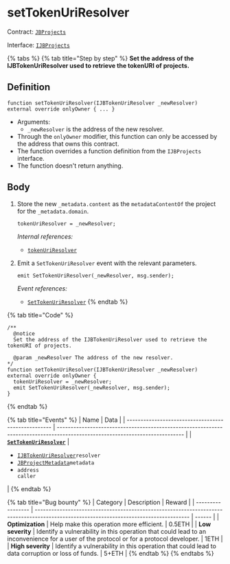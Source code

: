 # setTokenUriResolver

Contract: [`JBProjects`](../)

Interface: [`IJBProjects`](../../../interfaces/ijbprojects.md)

{% tabs %}
{% tab title="Step by step" %}
**Set the address of the IJBTokenUriResolver used to retrieve the tokenURI of projects.**

## Definition

```solidity
function setTokenUriResolver(IJBTokenUriResolver _newResolver) external override onlyOwner { ... }
```

* Arguments:
  * `_newResolver` is the address of the new resolver.
* Through the `onlyOwner` modifier, this function can only be accessed by the address that owns this contract.
* The function overrides a function definition from the `IJBProjects` interface.
* The function doesn't return anything.

## Body

1.  Store the new `_metadata.content` as the `metadataContentOf` the project for the `_metadata.domain`.

    ```solidity
    tokenUriResolver = _newResolver;
    ```

    _Internal references:_

    * [`tokenUriResolver`](../properties/tokenuriresolver.md)
2.  Emit a `SetTokenUriResolver` event with the relevant parameters.

    ```solidity
    emit SetTokenUriResolver(_newResolver, msg.sender);
    ```

    _Event references:_

    * [`SetTokenUriResolver`](../events/settokenuriresolver.md)
{% endtab %}

{% tab title="Code" %}
```solidity
/**
  @notice 
  Set the address of the IJBTokenUriResolver used to retrieve the tokenURI of projects.

  @param _newResolver The address of the new resolver.
*/
function setTokenUriResolver(IJBTokenUriResolver _newResolver) external override onlyOwner {
  tokenUriResolver = _newResolver;
  emit SetTokenUriResolver(_newResolver, msg.sender);
}
```
{% endtab %}

{% tab title="Events" %}
| Name                                                | Data                                                                                                                         |
| --------------------------------------------------- | ---------------------------------------------------------------------------------------------------------------------------- |
| [**`SetTokenUriResolver`**](../events/settokenuriresolver.md) | <ul><li><a href="../../../interfaces/ijbtokenuriresolver"><code>IJBTokenUriResolver</code></a><code>resolver</code></li><li><a href="../../../data-structures/jbprojectmetadata"><code>JBProjectMetadata</code></a><code>metadata</code></code></li><li><code>address caller</code></li></ul> |
{% endtab %}

{% tab title="Bug bounty" %}
| Category          | Description                                                                                                                            | Reward |
| ----------------- | -------------------------------------------------------------------------------------------------------------------------------------- | ------ |
| **Optimization**  | Help make this operation more efficient.                                                                                               | 0.5ETH |
| **Low severity**  | Identify a vulnerability in this operation that could lead to an inconvenience for a user of the protocol or for a protocol developer. | 1ETH   |
| **High severity** | Identify a vulnerability in this operation that could lead to data corruption or loss of funds.                                        | 5+ETH  |
{% endtab %}
{% endtabs %}

